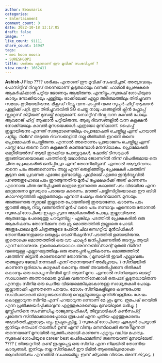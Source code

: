 ```yaml
---
author: Beaumaris
categories:
- Entertainment
comment_count: 0
date: 2022-10-18 13:17:05
draft: false
image: ''
like_count: 91111
share_count: 14947
tags:
- mei hoom moosa
- SURESHGOPI
title: ശരിക്കും എന്താണ് ഈ മൂവിക്ക് സംഭവിച്ചത് ?
view_count: 1662411
---
```


**Ashish J** Flop ???? ശരിക്കും എന്താണ് ഈ മൂവിക്ക് സംഭവിച്ചത്. അത്യാവശ്യം പോസിറ്റീവ് റിവ്യൂസ് തന്നെയാണ് കൂടുതലായും വന്നത്. ഫാമിലി പ്രേക്ഷകരെ ആകർഷിക്കാൻ പറ്റിയ ജോണറും ആയിരുന്നു. എന്നിട്ടും..സുരേഷ് ഗോപിയുടെ കാര്യം നോക്കിയാലും പുള്ളിയും ട്രാക്കിലേക്ക് എല്ലാ അർത്ഥത്തിലും തിരിച്ചുവന്ന സമയം കൂടിയായിരുന്നു. മിക്സഡ് റിവ്യൂ വന്ന പാപ്പൻ വരെ സൂപ്പർ ഹിറ്റ്‌ ആക്കാൻ പുള്ളിക്ക് പറ്റി. ഈ തിരിച്ചുവരവിൽ SG ചെയ്ത നാലു പടങ്ങളിൽ ക്ലീൻ ഫ്ലോപ്പ് സ്റ്റാറ്റസ് കിട്ടിയത് മൂസയ്ക്ക് മാത്രമാണ്. നെഗറ്റീവ് റിവ്യൂ വന്ന കാവൽ പോലും ആവറേജ് ഹിറ്റ്‌ ആക്കാൻ പറ്റിയിരുന്നു. ആദ്യ ദിവസങ്ങളിൽ വന്ന കളക്ഷൻ നോക്കിയാലും കാവൽ മൂസയെക്കാൾ എത്രയോ മുന്നിലാണ്. ഹൈപ്പ് ഇല്ലായിരുന്നു എന്നത് സത്യമാണെങ്കിലും പ്രൊമോഷൻ ചെയ്തില്ല എന്ന് പറയാൻ പറ്റില്ല. റിലീസ് അടുത്ത ദിവസങ്ങളിൽ നല്ല രീതിയിൽ ഇറങ്ങി തന്നെ പ്രൊമോഷൻ ചെയ്തിരുന്നു. എന്നാൽ അതൊന്നും പ്രയോജനം ചെയ്തില്ല എന്ന് ഫസ്റ്റ് ഡേ തന്നെ വന്ന കളക്ഷൻ കാണുമ്പോൾ മനസിലാകും. പ്രൊമോഷൻ മെറ്റീരിയൽസ് ആയി ഇറക്കിയ പോസ്റ്ററുകൾ, ഷോർട് ടീസറുകൾ തുടങ്ങിയവയൊക്കെ പടത്തിന്റെ യഥാർത്ഥ ജോണറിൽ നിന്ന് വിപരീതമായ ഒരു ചിന്ത പ്രേക്ഷകരിൽ ജനിപ്പിച്ചോ എന്ന് തോന്നിയിട്ടുണ്ട്. എന്നാൽ ആദ്യദിവസം തന്നെ പടം അങ്ങനൊന്നും അല്ല എന്ന് തെളിഞ്ഞിട്ടും പ്രേക്ഷകർ പടത്തിന് കൂടുന്ന ഒരു പ്രവണത എന്തോ ഉണ്ടായില്ല. പൃഥ്വിരാജ് ഏതോ ഇന്റർവ്യൂവിൽ പറഞ്ഞതുപോലെ പടം ഇറങ്ങുന്നതിനു മുൻപ് പ്രേക്ഷകർക്ക് അത് കാണണം എന്നൊരു ചിന്ത ജനിപ്പിച്ചാൽ മാത്രമേ ഇന്നത്തെ കാലത്ത് പടം വിജയിക്കു എന്ന മാറ്റമാണോ മൂസയുടെ പരാജയ കാരണം. മൗത്ത് പബ്ലിസിറ്റിയൊക്കെ ഈ ഒടിടി കാലഘട്ടത്തിൽ എത്രത്തോളം എന്നത് ചോദ്യം തന്നെയാണ്. മൂസയും അങ്ങനൊരു സ്ട്രാറ്റജി ഇല്ലാതെ പോയതിന്റെ ഇരയാണോ. കാരണം പടം ഇറങ്ങി ആദ്യ റിവ്യൂ വരുന്നതിന് മുൻപ് വരെ പടം നന്നാവും എന്നൊരു തോന്നൽ സുരേഷ് ഗോപിയെ ഇഷ്ടപ്പെടുന്ന ആൾക്കാരിൽ പോലും ഇല്ലായിരുന്നു. ആരുടേയും പേരെടുത്തു പറയുന്നില്ല - എങ്കിലും പടത്തിൽ പ്രേക്ഷകരിൽ ഒരു ആകർഷണം തോന്നിക്കുന്ന ഒരു ക്രൂ മൊത്തത്തിൽ ഇല്ലാതെ പോയി. അതുപോലെ മുൻ ചിത്രങ്ങളുടെ പേരിൽ ചില നെഗറ്റീവ് മുൻവിധികൾ തോന്നിക്കുന്നതുമായ ഒരുകൂട്ടം ടെക്‌നിഷ്യൻസ് പടത്തിൽ ഉണ്ടായിരുന്നു. ഇതൊക്കെ മൊത്തത്തിൽ ഒരു വൗ ഫാക്ടർ ജനിപ്പിക്കുന്നതിൽ തടസ്സം ആയി എന്ന് തോന്നുന്നു. ഇതൊക്കെയാവാം അന്നൗൺസ്‌മെന്റ് മുതൽ റിലീസ് വരെയുള്ള എല്ലാഘട്ടത്തിലും ഒരു തണുപ്പൻ പ്രതികരണം മൊത്തത്തിൽ പടത്തിന് കിട്ടാൻ കാരണമെന്ന് തോന്നുന്നു. ( മൂസയിൽ ഇവർ എല്ലാവരും തങ്ങളുടെ ജോലി നന്നാക്കി എന്ന് തന്നെയാണ് അഭിപ്രായം. ) സിനിമയിൽ കാണുന്ന ഭൂരിഭാഗം കാഴ്ചകൾ കൊണ്ടും അത് അവതരിപ്പിക്കുന്ന രീതികൾ കൊണ്ടും ഒരു കൊച്ചു സിമ്പിൾ മൂവി ആണ് മൂസ. എന്നാൽ സിനിമയുടെ ബജറ്റ് സാധാരണ അത്തരമൊരു മൂവിക്കു വരുന്നതിനേക്കാൾ ഒരുപാട് കൂടുതലായിരുന്നു എന്നതും സിനിമ ഒരു ചെറിയ വിജയമെങ്കിലുമാകാനുള്ള സാധ്യതകൾ പോലും ഇല്ലാതാക്കി എന്നുതന്നെ പറയാം. മോശം സിനിമകളിലൂടെ കടന്നുപോയ സംവിധായകൻ ജിബു ജേക്കബിന്റെ വെള്ളിമൂങ്ങയ്ക്കും മുന്തിരിവള്ളിക്കും ശേഷം കൊള്ളാവുന്ന സിനിമ എന്ന് പറയാവുന്ന ഒന്നാണ് മേ ഹൂം മൂസ. രൂപേഷ് റെയിൻ എന്ന പ്രതീക്ഷയർപ്പിക്കാവുന്ന എഴുത്തുകാരനെയും മൂസയിലൂടെ ലഭിച്ചു. ( മുസ്ലിംസിനെ സംബന്ധിച്ച രാജ്യസ്നേഹികൾ, തീവ്രവാദികൾ കൺസപ്റ്റ് പുരാതന സിനിമാക്കാരെപ്പോലെ രൂപേഷ് എന്ന പുതിയ എഴുത്തുകാരനും ആവർത്തിച്ചതുമാത്രം ഒട്ടും ഇഷ്ടപ്പെട്ടില്ല. ) സുരേഷ് ഗോപിയെ എക്പ്ലോർ ചെയ്യാൻ ഇനിയും ഒരുപാട് തലങ്ങൾ ഉണ്ട് എന്ന് വീണ്ടും മനസിലാക്കി തന്നു എന്നത് തന്നെയാണ് മൂസയിൽ വ്യക്തിപരമായി കാണുന്ന ഏറ്റവും വലിയ മഹത്വം. സുരേഷ് ഗോപിയുടെ career best പെർഫോമൻസ് തന്നെയാണ് മൂസയിലേത്‌. ???? ( തിയേറ്ററിൽ കണ്ട് ഇഷ്ടപ്പെട്ട ഒരു സിനിമ എന്ന നിലയിൽ തോന്നിയ കാര്യങ്ങൾ. ഇനിയും നല്ല സിനിമകൾ ഈ ടീമിൽ ആരെങ്കിലുമൊക്കെ ആവർത്തിക്കും എന്നതിൽ സംശയമില്ല. ഇന്ന് കിട്ടാത്ത വിജയം അന്ന് കിട്ടട്ടെ. )